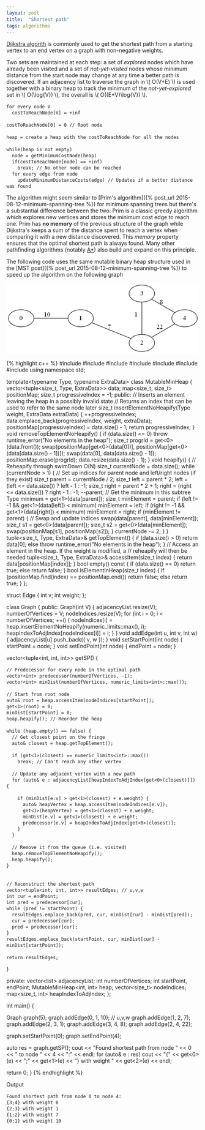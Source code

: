 ```yaml
---
layout: post
title:  "Shortest path"
tags: algorithms
---
```


[Dijkstra algorith](https://en.wikipedia.org/wiki/Dijkstra%27s_algorithm) is commonly used to get the shortest path from a starting vertex to an end vertex on a graph with non-negative weights.

Two sets are maintained at each step: a set of *explored* nodes which have already been visited and a set of *not-yet-visited* nodes whose minimum distance from the start node may change at any time a better path is discovered. If an adjacency list to traverse the graph in \\( O(V+E) \\) is used together with a binary heap to track the minimum of the *not-yet-explored* set in \\( O(\log{V}) \\), the overall is \\( O((E+V)\log{V}) \\).

    for every node V
      costToReachNode[V] = +inf

    costToReachNode[0] = 0 // Root node
    
    heap = create a heap with the costToReachNode for all the nodes

    while(heap is not empty)
      node = getMinimumCostNode(heap)
      if(costToReachNode[node] == +inf)
        break; // No other node can be reached
      for every edge from node
        updateMinimumDistanceCosts(edge) // Updates if a better distance was found

The algorithm might seem similar to [Prim's algorithm]({% post_url 2015-08-12-minimum-spanning-tree %}) for minimum spanning trees but there's a substantial difference between the two: Prim is a classic greedy algorithm which explores new vertices and stores the minimum cost edge to reach one. Prim has **no memory** of the previous structure of the graph while Dijkstra's keeps a sum of the distance spent to reach a vertex when comparing it with a new distance discovered. This *memory* property ensures that the optimal shortest path is always found. Many other pathfinding algorithms (notably [A\*](https://en.wikipedia.org/wiki/A*_search_algorithm)) also build and expand on this principle.

The following code uses the same mutable binary heap structure used in the [MST post]({% post_url 2015-08-12-minimum-spanning-tree %}) to speed up the algorithm on the following graph

![image](/images/posts/shortestpath1.png)

{% highlight c++ %}
#include <iostream>
#include <tuple>
#include <algorithm>
#include <list>
#include <map>
#include <vector>
#include <limits>
using namespace std;

template<typename Type, typename ExtraData>
class MutableMinHeap {
  vector<tuple<size_t, Type, ExtraData>> data;
  map<size_t, size_t> positionMap;
  size_t progressiveIndex = -1;
public:
  // Inserts an element leaving the heap in a possibly invalid state
  // Returns an index that can be used to refer to the same node later
  size_t insertElementNoHeapify(Type weight, ExtraData extraData) {
    ++progressiveIndex;
    data.emplace_back(progressiveIndex, weight, extraData);
    positionMap[progressiveIndex] = data.size() - 1;
    return progressiveIndex;
  }
  void removeTopElementNoHeapify() {
    if (data.size() <= 0)
      throw runtime_error("No elements in the heap");
    size_t progrId = get<0>(data.front());
    swap(positionMap[get<0>(data[0])], positionMap[get<0>(data[data.size() - 1])]);
    swap(data[0], data[data.size() - 1]);
    positionMap.erase(progrId);
    data.resize(data.size() - 1);
  }
  void heapify() { // Reheapify through swimDown O(N)
    size_t currentNode = data.size();
    while (currentNode > 1) {
      // Set up indices for parent node and left/right nodes (if they exist)
      size_t parent = currentNode / 2;
      size_t left = parent * 2;
      left = (left <= data.size()) ? left - 1 : -1;
      size_t right = parent * 2 + 1;
      right = (right <= data.size()) ? right - 1 : -1;
      --parent;
      // Get the minimum in this subtree
      Type minimum = get<1>(data[parent]);
      size_t minElement = parent;
      if (left != -1 && get<1>(data[left]) < minimum)
        minElement = left;
      if (right != -1 && get<1>(data[right]) < minimum)
        minElement = right;
      if (minElement != parent) { // Swap and update indices
        swap(data[parent], data[minElement]);
        size_t s1 = get<0>(data[parent]);
        size_t s2 = get<0>(data[minElement]);
        swap(positionMap[s1], positionMap[s2]);
      }
      currentNode -= 2;
    }
  }
  tuple<size_t, Type, ExtraData>& getTopElement() {
    if (data.size() > 0)
      return data[0];
    else
      throw runtime_error("No elements in the heap");
  }
  // Access an element in the heap. If the weight is modified, a
  // reheapify will then be needed
  tuple<size_t, Type, ExtraData>& accessItem(size_t index) {
    return data[positionMap[index]];
  }
  bool empty() const {
    if (data.size() == 0)
      return true;
    else
      return false;
  }
  bool isElementInHeap(size_t index) {
    if (positionMap.find(index) == positionMap.end())
      return false;
    else
      return true;
  }
};

struct Edge {
  int v;
  int weight;
};

class Graph {
public:
  Graph(int V) {
    adjacencyList.resize(V);
    numberOfVertices = V;
    nodeIndices.resize(V);
    for (int i = 0; i < numberOfVertices; ++i) {
      nodeIndices[i] = heap.insertElementNoHeapify(numeric_limits<int>::max(), i);
      heapIndexToAdjIndex[nodeIndices[i]] = i;
    }
  }
  void addEdge(int u, int v, int w) {
    adjacencyList[u].push_back({ v, w });
  }
  void setStartPoint(int node) {
    startPoint = node;
  }
  void setEndPoint(int node) {
    endPoint = node;
  }

  vector<tuple<int, int, int>> getSP() {

    // Predecessor for every node in the optimal path
    vector<int> predecessor(numberOfVertices, -1);
    vector<int> minDist(numberOfVertices, numeric_limits<int>::max());

    // Start from root node
    auto& root = heap.accessItem(nodeIndices[startPoint]);
    get<1>(root) = 0;
    minDist[startPoint] = 0;
    heap.heapify(); // Reorder the heap

    while (heap.empty() == false) {
      // Get closest point on the fringe
      auto& closest = heap.getTopElement();
      
      if (get<1>(closest) == numeric_limits<int>::max())
        break; // Can't reach any other vertex

      // Update any adjacent vertex with a new path
      for (auto& e : adjacencyList[heapIndexToAdjIndex[get<0>(closest)]]) {
        
        if (minDist[e.v] > get<1>(closest) + e.weight) {          
          auto& heapVertex = heap.accessItem(nodeIndices[e.v]);
          get<1>(heapVertex) = get<1>(closest) + e.weight;
          minDist[e.v] = get<1>(closest) + e.weight;
          predecessor[e.v] = heapIndexToAdjIndex[get<0>(closest)];
        }
      }     
      
      // Remove it from the queue (i.e. visited)
      heap.removeTopElementNoHeapify();
      heap.heapify();
    }


    // Reconstruct the shortest path
    vector<tuple<int, int, int>> resultEdges; // u,v,w
    int cur = endPoint;
    int pred = predecessor[cur];
    while (pred != startPoint) {
      resultEdges.emplace_back(pred, cur, minDist[cur] - minDist[pred]);
      cur = predecessor[cur];
      pred = predecessor[cur];
    }
    resultEdges.emplace_back(startPoint, cur, minDist[cur] - minDist[startPoint]);

    return resultEdges;
  }


private:
  vector<list<Edge>> adjacencyList;
  int numberOfVertices;
  int startPoint, endPoint;
  MutableMinHeap<int, int> heap;
  vector<size_t> nodeIndices;
  map<size_t, int> heapIndexToAdjIndex;
};

int main() {

  Graph graph(5);
  graph.addEdge(0, 1, 10); // u,v,w
  graph.addEdge(1, 2, 7);
  graph.addEdge(2, 3, 1);
  graph.addEdge(3, 4, 8);
  graph.addEdge(2, 4, 22);

  graph.setStartPoint(0);
  graph.setEndPoint(4);

  auto res = graph.getSP();
  cout << "Found shortest path from node " << 0 << " to node " << 4 << ":" << endl;
  for (auto& e : res)
    cout << "{" << get<0>(e) << ";" << get<1>(e) << "} with weight "
    << get<2>(e) << endl;

  return 0;
}
{% endhighlight %}

Output

    Found shortest path from node 0 to node 4:
    {3;4} with weight 8
    {2;3} with weight 1
    {1;2} with weight 7
    {0;1} with weight 10